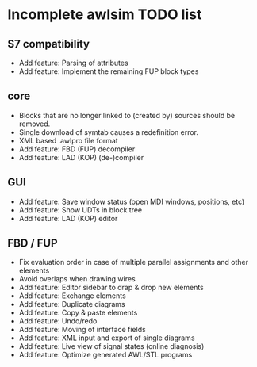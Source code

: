 Incomplete awlsim TODO list
===========================

S7 compatibility
----------------

* Add feature: Parsing of attributes
* Add feature: Implement the remaining FUP block types

core
----

* Blocks that are no longer linked to (created by) sources should be removed.
* Single download of symtab causes a redefinition error.
* XML based .awlpro file format
* Add feature: FBD (FUP) decompiler
* Add feature: LAD (KOP) (de-)compiler

GUI
---

* Add feature: Save window status (open MDI windows, positions, etc)
* Add feature: Show UDTs in block tree
* Add feature: LAD (KOP) editor

FBD / FUP
---------

* Fix evaluation order in case of multiple parallel assignments and other elements
* Avoid overlaps when drawing wires
* Add feature: Editor sidebar to drap & drop new elements
* Add feature: Exchange elements
* Add feature: Duplicate diagrams
* Add feature: Copy & paste elements
* Add feature: Undo/redo
* Add feature: Moving of interface fields
* Add feature: XML input and export of single diagrams
* Add feature: Live view of signal states (online diagnosis)
* Add feature: Optimize generated AWL/STL programs
